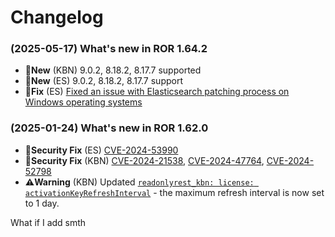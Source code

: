 # Changelog

### (2025-05-17) What's new in **ROR 1.64.2**
* **🚀New** (KBN) 9.0.2, 8.18.2, 8.17.7 supported
* **🚀New** (ES) 9.0.2, 8.18.2, 8.17.7 support
* **🐞Fix** (ES) [Fixed an issue with Elasticsearch patching process on Windows operating systems](https://forum.readonlyrest.com/t/ror-1-64-0-for-es9-0-1-windows-setup/2778)

### (2025-01-24) What's new in **ROR 1.62.0**
* **🚨Security Fix** (ES) [CVE-2024-53990](https://nvd.nist.gov/vuln/detail/CVE-2024-53990)
* **🚨Security Fix** (KBN) [CVE-2024-21538](https://www.cve.org/CVERecord?id=CVE-2024-21538), [CVE-2024-47764](https://www.cve.org/CVERecord?id=CVE-2024-47764), [CVE-2024-52798](https://www.cve.org/CVERecord?id=CVE-2024-52798)
* **⚠️Warning** (KBN) Updated [`readonlyrest_kbn: license: activationKeyRefreshInterval`](https://forum.readonlyrest.com/t/restricting-access-to-some-spaces/2633/4) - the maximum refresh interval is now set to 1 day.

What if I add smth
